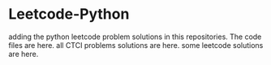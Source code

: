 # Leetcode-Python
adding the python leetcode problem solutions in this repositories. 
The code files are here.
all CTCI problems solutions are here.
some leetcode solutions are here.


















































































































































































































































































































































































































































































































































































































































































































































































